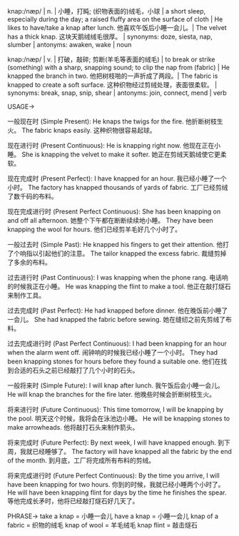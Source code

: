 knap:/næp/ | n. | 小睡，打盹; (织物表面的)绒毛，小球 | a short sleep, especially during the day; a raised fluffy area on the surface of cloth |  He likes to have/take a knap after lunch. 他喜欢午饭后小睡一会儿。| The velvet has a thick knap. 这块天鹅绒绒毛很厚。 | synonyms: doze, siesta, nap, slumber | antonyms: awaken, wake | noun

knap:/næp/ | v. | 打破，敲碎; 剪断(羊毛等表面的绒毛) | to break or strike (something) with a sharp, snapping sound; to clip the nap from (fabric) | He knapped the branch in two. 他把树枝啪的一声折成了两段。| The fabric is knapped to create a soft surface.  这种织物经过剪绒处理，表面很柔软。 | synonyms: break, snap, snip, shear | antonyms: join, connect, mend | verb


USAGE->

一般现在时 (Simple Present):
He knaps the twigs for the fire. 他折断树枝生火。
The fabric knaps easily. 这种织物很容易起球。

现在进行时 (Present Continuous):
He is knapping right now. 他现在正在小睡。
She is knapping the velvet to make it softer. 她正在剪绒天鹅绒使它更柔软。

现在完成时 (Present Perfect):
I have knapped for an hour. 我已经小睡了一个小时。
The factory has knapped thousands of yards of fabric. 工厂已经剪绒了数千码的布料。

现在完成进行时 (Present Perfect Continuous):
She has been knapping on and off all afternoon. 她整个下午都在断断续续地小睡。
They have been knapping the wool for hours. 他们已经剪羊毛好几个小时了。

一般过去时 (Simple Past):
He knapped his fingers to get their attention. 他打了个响指以引起他们的注意。
The tailor knapped the excess fabric. 裁缝剪掉了多余的布料。

过去进行时 (Past Continuous):
I was knapping when the phone rang.  电话响的时候我正在小睡。
He was knapping the flint to make a tool. 他正在敲打燧石来制作工具。

过去完成时 (Past Perfect):
He had knapped before dinner. 他在晚饭前小睡了一会儿。
She had knapped the fabric before sewing. 她在缝纫之前先剪绒了布料。

过去完成进行时 (Past Perfect Continuous):
I had been knapping for an hour when the alarm went off.  闹钟响的时候我已经小睡了一个小时。
They had been knapping stones for hours before they found a suitable one. 他们在找到合适的石头之前已经敲打了几个小时的石头。

一般将来时 (Simple Future):
I will knap after lunch. 我午饭后会小睡一会儿。
He will knap the branches for the fire later. 他晚些时候会折断树枝生火。

将来进行时 (Future Continuous):
This time tomorrow, I will be knapping by the pool. 明天这个时候，我将会在泳池边小睡。
He will be knapping stones to make arrowheads. 他将敲打石头来制作箭头。

将来完成时 (Future Perfect):
By next week, I will have knapped enough. 到下周，我就已经睡够了。
The factory will have knapped all the fabric by the end of the month. 到月底，工厂将完成所有布料的剪绒。

将来完成进行时 (Future Perfect Continuous):
By the time you arrive, I will have been knapping for two hours. 你到的时候，我就已经小睡两个小时了。
He will have been knapping flint for days by the time he finishes the spear.  等他完成长矛时，他将已经敲打燧石好几天了。


PHRASE->
take a knap = 小睡一会儿
have a knap = 小睡一会儿
knap of a fabric = 织物的绒毛
knap of wool = 羊毛绒毛
knap flint = 敲击燧石



